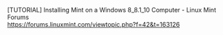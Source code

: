 [TUTORIAL] Installing Mint on a Windows 8_8.1_10 Computer - Linux Mint Forums  
https://forums.linuxmint.com/viewtopic.php?f=42&t=163126  

